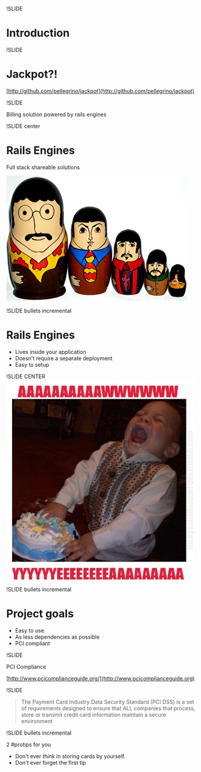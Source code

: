 !SLIDE 

# Introduction

!SLIDE 

# Jackpot?!

[http://github.com/pellegrino/jackpot](http://github.com/pellegrino/jackpot)

!SLIDE 

Billing solution powered by rails engines

!SLIDE center

# Rails Engines

Full stack shareable solutions

![Matryoshka](beatles_matryoshka1.jpg)


!SLIDE bullets incremental

# Rails Engines

* Lives inside your application
* Doesn't require a separate deployment
* Easy to setup

!SLIDE CENTER
![AwYeah](aw-yeah.jpg)

!SLIDE bullets incremental 

# Project goals

* Easy to use 
* As less dependencies as possible
* PCI compliant

!SLIDE 

PCI Compliance

[http://www.pcicomplianceguide.org/](http://www.pcicomplianceguide.org)

!SLIDE

> The Payment Card Industry Data Security Standard (PCI DSS) is a set of requirements designed to ensure that ALL companies that process, store or transmit credit card information maintain a secure environment


!SLIDE bullets incremental

2 \#protips for you

* Don't ever *think* in storing cards by yourself. 
* Don't ever forget the first tip 

